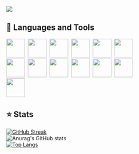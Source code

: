 ![](https://komarev.com/ghpvc/?username=your-github-hamburgIar&style=flat-square)

## 🔧 Languages and Tools
<img src="https://cdn.jsdelivr.net/gh/devicons/devicon@latest/icons/python/python-original.svg" style="width: 50px; height: 50px"/>&nbsp;
<img src="https://cdn.jsdelivr.net/gh/devicons/devicon@latest/icons/csharp/csharp-original.svg" style="width: 50px; height: 50px"/>&nbsp;
<img src="https://cdn.jsdelivr.net/gh/devicons/devicon@latest/icons/javascript/javascript-original.svg" style="width: 50px; height: 50px"/>&nbsp;
<img src="https://cdn.jsdelivr.net/gh/devicons/devicon@latest/icons/html5/html5-original.svg" style="width: 50px; height: 50px"/>&nbsp;
<img src="https://cdn.jsdelivr.net/gh/devicons/devicon@latest/icons/css3/css3-original.svg" style="width: 50px; height: 50px"/>&nbsp;
<img src="https://cdn.jsdelivr.net/gh/devicons/devicon@latest/icons/sass/sass-original.svg" style="width: 50px; height: 50px"/>&nbsp;\
<img src="https://cdn.jsdelivr.net/gh/devicons/devicon@latest/icons/git/git-original.svg" style="width: 50px; height: 50px"/>&nbsp;
<img src="https://cdn.jsdelivr.net/gh/devicons/devicon@latest/icons/vuejs/vuejs-original.svg" style="width: 50px; height: 50px"/>&nbsp;
<img src="https://cdn.jsdelivr.net/gh/devicons/devicon@latest/icons/react/react-original.svg" style="width: 50px; height: 50px"/>&nbsp;
<img src="https://cdn.jsdelivr.net/gh/devicons/devicon@latest/icons/dotnetcore/dotnetcore-original.svg" style="width: 50px; height: 50px"/>&nbsp;
<img src="https://cdn.jsdelivr.net/gh/devicons/devicon@latest/icons/mysql/mysql-original.svg" style="width: 50px; height: 50px"/>&nbsp;
<img src="https://cdn.jsdelivr.net/gh/devicons/devicon@latest/icons/electron/electron-original.svg" style="width: 50px; height: 50px"/>&nbsp;\
<img src="https://cdn.jsdelivr.net/gh/devicons/devicon@latest/icons/nginx/nginx-original.svg" style="width: 50px; height: 50px"/>&nbsp;
      
## ⭐ Stats
[![GitHub Streak](https://streak-stats.demolab.com?user=hamburgIar&theme=onedark&hide_border=true&card_width=467)](https://git.io/streak-stats)\
![Anurag's GitHub stats](https://github-readme-stats.vercel.app/api?username=hamburgIar&show_icons=true&hide_border=true&theme=onedark)\
[![Top Langs](https://github-readme-stats.vercel.app/api/top-langs/?username=hamburgIar&layout=donut&theme=onedark&hide_border=true&card_height=467)](https://github.com/anuraghazra/github-readme-stats) 
